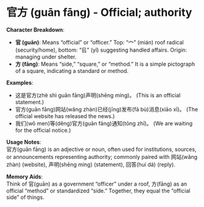 # **官方 (guān fāng) - Official; authority**

**Character Breakdown**:  
- **官 (guān)**: Means “official” or “officer.” Top: “宀” (mián) roof radical (security/home), bottom: “㠯” (yǐ) suggesting handled affairs. Origin: managing under shelter.  
- **方 (fāng)**: Means “side,” “square,” or “method.” It is a simple pictograph of a square, indicating a standard or method.

**Examples**:  
- 这是官方(zhè shì guān fāng)声明(shēng míng)。 (This is an official statement.)  
- 官方(guān fāng)网站(wǎng zhàn)已经(jīng)发布(fā bù)消息(xiāo xī)。 (The official website has released the news.)  
- 我们(wǒ men)等(děng)官方(guān fāng)通知(tōng zhī)。 (We are waiting for the official notice.)

**Usage Notes**:  
官方(guān fāng) is an adjective or noun, often used for institutions, sources, or announcements representing authority; commonly paired with 网站(wǎng zhàn) (website), 声明(shēng míng) (statement), 回答(huí dá) (reply).

**Memory Aids**:  
Think of 官(guān) as a government “officer” under a roof, 方(fāng) as an official “method” or standardized “side.” Together, they equal the “official side” of things.